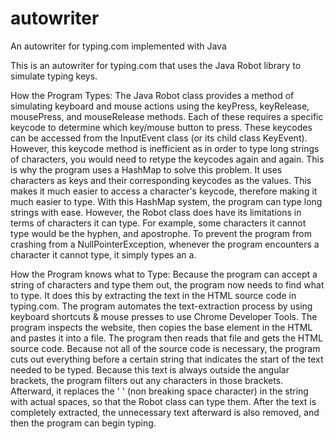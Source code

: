 # autowriter
An autowriter for typing.com implemented with Java

This is an autowriter for typing.com that uses the Java Robot library to simulate typing keys. 

How the Program Types:
The Java Robot class provides a method of simulating keyboard and mouse actions using the keyPress, keyRelease, mousePress, and mouseRelease methods. Each of these requires a specific keycode to determine which key/mouse button to press. These keycodes can be accessed from the InputEvent class (or its child class KeyEvent). However, this keycode method is inefficient as in order to type long strings of characters, you would need to retype the keycodes again and again. This is why the program uses a HashMap to solve this problem. It uses characters as keys and their corresponding keycodes as the values. This makes it much easier to access a character's keycode, therefore making it much easier to type. With this HashMap system, the program can type long strings with ease. However, the Robot class does have its limitations in terms of characters it can type. For example, some characters it cannot type would be the hyphen, and apostrophe. To prevent the program from crashing from a NullPointerException, whenever the program encounters a character it cannot type, it simply types an a.


How the Program knows what to Type:
Because the program can accept a string of characters and type them out, the program now needs to find what to type. It does this by extracting the text in the HTML source code in typing.com. The program automates the text-extraction process by using keyboard shortcuts & mouse presses to use Chrome Developer Tools. The program inspects the website, then copies the base element in the HTML and pastes it into a file. The program then reads that file and gets the HTML source code. Because not all of the source code is necessary, the program cuts out everything before a certain string that indicates the start of the text needed to be typed. Because this text is always outside the angular brackets, the program filters out any characters in those brackets. Afterward, it replaces the '&nbsp;' (non breaking space character) in the string with actual spaces, so that the Robot class can type them. After the text is completely extracted, the unnecessary text afterward is also removed, and then the program can begin typing.